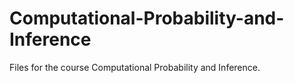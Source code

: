 # Computational-Probability-and-Inference
Files for the course Computational Probability and Inference.
